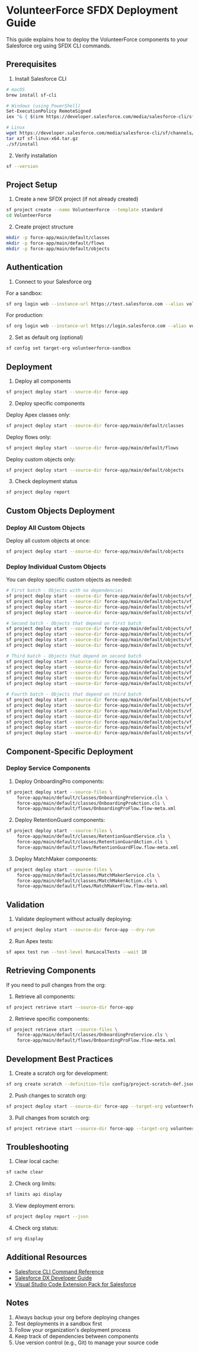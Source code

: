 # VolunteerForce SFDX Deployment Guide

This guide explains how to deploy the VolunteerForce components to your Salesforce org using SFDX CLI commands.

## Prerequisites

1. Install Salesforce CLI
```bash
# macOS
brew install sf-cli

# Windows (using PowerShell)
Set-ExecutionPolicy RemoteSigned
iex "& { $(irm https://developer.salesforce.com/media/salesforce-cli/sf/channels/stable/sf-install.ps1) }"

# Linux
wget https://developer.salesforce.com/media/salesforce-cli/sf/channels/stable/sf-linux-x64.tar.gz
tar xzf sf-linux-x64.tar.gz
./sf/install
```

2. Verify installation
```bash
sf --version
```

## Project Setup

1. Create a new SFDX project (if not already created)
```bash
sf project create --name VolunteerForce --template standard
cd VolunteerForce
```

2. Create project structure
```bash
mkdir -p force-app/main/default/classes
mkdir -p force-app/main/default/flows
mkdir -p force-app/main/default/objects
```

## Authentication

1. Connect to your Salesforce org

For a sandbox:
```bash
sf org login web --instance-url https://test.salesforce.com --alias volunteerforce-sandbox
```

For production:
```bash
sf org login web --instance-url https://login.salesforce.com --alias volunteerforce-prod
```

2. Set as default org (optional)
```bash
sf config set target-org volunteerforce-sandbox
```

## Deployment

1. Deploy all components
```bash
sf project deploy start --source-dir force-app
```

2. Deploy specific components

Deploy Apex classes only:
```bash
sf project deploy start --source-dir force-app/main/default/classes
```

Deploy flows only:
```bash
sf project deploy start --source-dir force-app/main/default/flows
```

Deploy custom objects only:
```bash
sf project deploy start --source-dir force-app/main/default/objects
```

3. Check deployment status
```bash
sf project deploy report
```

## Custom Objects Deployment

### Deploy All Custom Objects

Deploy all custom objects at once:
```bash
sf project deploy start --source-dir force-app/main/default/objects
```

### Deploy Individual Custom Objects

You can deploy specific custom objects as needed:

```bash
# First batch - Objects with no dependencies
sf project deploy start --source-dir force-app/main/default/objects/vf_Volunteer__c
sf project deploy start --source-dir force-app/main/default/objects/vf_Staff__c
sf project deploy start --source-dir force-app/main/default/objects/vf_TrainingModule__c
sf project deploy start --source-dir force-app/main/default/objects/vf_Role__c

# Second batch - Objects that depend on first batch
sf project deploy start --source-dir force-app/main/default/objects/vf_Project__c
sf project deploy start --source-dir force-app/main/default/objects/vf_Training__c
sf project deploy start --source-dir force-app/main/default/objects/vf_Certification__c
sf project deploy start --source-dir force-app/main/default/objects/vf_RoleTrainingModule__c

# Third batch - Objects that depend on second batch
sf project deploy start --source-dir force-app/main/default/objects/vf_Assignment__c
sf project deploy start --source-dir force-app/main/default/objects/vf_LearningPath__c
sf project deploy start --source-dir force-app/main/default/objects/vf_VolunteerRole__c
sf project deploy start --source-dir force-app/main/default/objects/vf_ProjectRole__c
sf project deploy start --source-dir force-app/main/default/objects/vf_TrainingResource__c

# Fourth batch - Objects that depend on third batch
sf project deploy start --source-dir force-app/main/default/objects/vf_Activity__c
sf project deploy start --source-dir force-app/main/default/objects/vf_Feedback__c
sf project deploy start --source-dir force-app/main/default/objects/vf_OnboardingChecklist__c
sf project deploy start --source-dir force-app/main/default/objects/vf_Recognition__c
sf project deploy start --source-dir force-app/main/default/objects/vf_BurnoutAssessment__c
sf project deploy start --source-dir force-app/main/default/objects/vf_ReengagementRecommendation__c
sf project deploy start --source-dir force-app/main/default/objects/vf_Notification__c
```

## Component-Specific Deployment

### Deploy Service Components

1. Deploy OnboardingPro components:
```bash
sf project deploy start --source-files \
    force-app/main/default/classes/OnboardingProService.cls \
    force-app/main/default/classes/OnboardingProAction.cls \
    force-app/main/default/flows/OnboardingProFlow.flow-meta.xml
```

2. Deploy RetentionGuard components:
```bash
sf project deploy start --source-files \
    force-app/main/default/classes/RetentionGuardService.cls \
    force-app/main/default/classes/RetentionGuardAction.cls \
    force-app/main/default/flows/RetentionGuardFlow.flow-meta.xml
```

3. Deploy MatchMaker components:
```bash
sf project deploy start --source-files \
    force-app/main/default/classes/MatchMakerService.cls \
    force-app/main/default/classes/MatchMakerAction.cls \
    force-app/main/default/flows/MatchMakerFlow.flow-meta.xml
```

## Validation

1. Validate deployment without actually deploying:
```bash
sf project deploy start --source-dir force-app --dry-run
```

2. Run Apex tests:
```bash
sf apex test run --test-level RunLocalTests --wait 10
```

## Retrieving Components

If you need to pull changes from the org:

1. Retrieve all components:
```bash
sf project retrieve start --source-dir force-app
```

2. Retrieve specific components:
```bash
sf project retrieve start --source-files \
    force-app/main/default/classes/OnboardingProService.cls \
    force-app/main/default/flows/OnboardingProFlow.flow-meta.xml
```

## Development Best Practices

1. Create a scratch org for development:
```bash
sf org create scratch --definition-file config/project-scratch-def.json --alias volunteerforce-dev
```

2. Push changes to scratch org:
```bash
sf project deploy start --source-dir force-app --target-org volunteerforce-dev
```

3. Pull changes from scratch org:
```bash
sf project retrieve start --source-dir force-app --target-org volunteerforce-dev
```

## Troubleshooting

1. Clear local cache:
```bash
sf cache clear
```

2. Check org limits:
```bash
sf limits api display
```

3. View deployment errors:
```bash
sf project deploy report --json
```

4. Check org status:
```bash
sf org display
```

## Additional Resources

- [Salesforce CLI Command Reference](https://developer.salesforce.com/docs/atlas.en-us.sfdx_cli_reference.meta/sfdx_cli_reference/)
- [Salesforce DX Developer Guide](https://developer.salesforce.com/docs/atlas.en-us.sfdx_dev.meta/sfdx_dev/)
- [Visual Studio Code Extension Pack for Salesforce](https://marketplace.visualstudio.com/items?itemName=salesforce.salesforcedx-vscode)

## Notes

1. Always backup your org before deploying changes
2. Test deployments in a sandbox first
3. Follow your organization's deployment process
4. Keep track of dependencies between components
5. Use version control (e.g., Git) to manage your source code 
